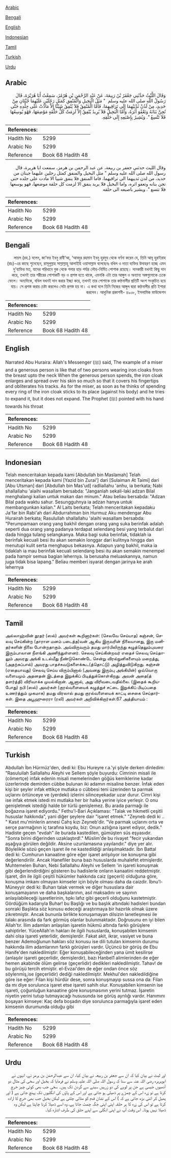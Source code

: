 [Arabic](#arabic)

[Bengali](#bengali)

[English](#english)

[Indonesian](#indonesian)

[Tamil](#tamil)

[Turkish](#turkish)

[Urdu](#urdu)

## Arabic


<div dir="rtl" lang="ar" style={{fontSize:'larger',backgroundColor:'#f8f9fa',padding:20}}>
وَقَالَ اللَّيْثُ حَدَّثَنِي جَعْفَرُ بْنُ رَبِيعَةَ، عَنْ عَبْدِ الرَّحْمَنِ بْنِ هُرْمُزَ، سَمِعْتُ أَبَا هُرَيْرَةَ، قَالَ رَسُولُ اللَّهِ صلى الله عليه وسلم ‏ "‏ مَثَلُ الْبَخِيلِ وَالْمُنْفِقِ كَمَثَلِ رَجُلَيْنِ عَلَيْهِمَا جُبَّتَانِ مِنْ حَدِيدٍ، مِنْ لَدُنْ ثَدْيَيْهِمَا إِلَى تَرَاقِيهِمَا، فَأَمَّا الْمُنْفِقُ فَلاَ يُنْفِقُ شَيْئًا إِلاَّ مَادَّتْ عَلَى جِلْدِهِ حَتَّى تُجِنَّ بَنَانَهُ وَتَعْفُوَ أَثَرَهُ، وَأَمَّا الْبَخِيلُ فَلاَ يُرِيدُ يُنْفِقُ إِلاَّ لَزِمَتْ كُلُّ حَلْقَةٍ مَوْضِعَهَا، فَهْوَ يُوسِعُهَا فَلاَ تَتَّسِعُ ‏"‏‏.‏ وَيُشِيرُ بِإِصْبَعِهِ إِلَى حَلْقِهِ‏.‏
</div>
<div style={{backgroundColor:'#f8f9fa',padding:20, marginBottom: 10}}><table> <thead> <tr> <th>References:</th> <th></th> </tr> </thead> <tbody><tr><td>Hadith No</td><td>5299</td></tr><tr><td>Arabic No</td><td>5299</td></tr><tr><td>Reference</td><td>Book 68 Hadith 48</td></tr></tbody></table></div>


<div dir="rtl" lang="ar" style={{fontSize:'larger',backgroundColor:'#f8f9fa',padding:20}}>
وقال الليث حدثني جعفر بن ربيعة، عن عبد الرحمن بن هرمز، سمعت ابا هريرة، قال رسول الله صلى الله عليه وسلم " مثل البخيل والمنفق كمثل رجلين عليهما جبتان من حديد، من لدن ثدييهما الى تراقيهما، فاما المنفق فلا ينفق شييا الا مادت على جلده حتى تجن بنانه وتعفو اثره، واما البخيل فلا يريد ينفق الا لزمت كل حلقة موضعها، فهو يوسعها فلا تتسع ". ويشير باصبعه الى حلقه
</div>
<div style={{backgroundColor:'#f8f9fa',padding:20, marginBottom: 10}}><table> <thead> <tr> <th>References:</th> <th></th> </tr> </thead> <tbody><tr><td>Hadith No</td><td>5299</td></tr><tr><td>Arabic No</td><td>5299</td></tr><tr><td>Reference</td><td>Book 68 Hadith 48</td></tr></tbody></table></div>

## Bengali


<div dir="rtl" lang="bn" style={{fontSize:'larger',backgroundColor:'#f8f9fa',padding:20}}>
লায়স (রহ.) বলেন, জা’ফর ইবনু রাবী’আ, ‘আবদুর রহমান ইবনু হুরমুয থেকে বর্ণনা করেন যে, তিনি আবূ হুরাইরাহ (রাঃ)-এর কাছে শুনেছেন, রাসূলুল্লাহ সাল্লাল্লাহু আলাইহি ওয়াসাল্লাম বলেছেনঃ বখিল ও দাতা ব্যক্তির উদাহরণ হচ্ছে এমন দু’ব্যক্তির মত, যাদের পরিধানে বুক থেকে গলার হাড় পর্যন্ত লৌহ-নির্মিত পোশাক রয়েছে। দানকারী যখনই কিছু দান করে, তখনই তার শরীরের পোশাকটি বড় ও প্রশস্ত হতে থাকে, এমনকি এটা তার আঙ্গুল ও অন্যান্য অঙ্গগুলোকে ঢেকে ফেলে। অন্যদিকে, বখিল যখনই দান করার ইচ্ছা করে, তখনই তার পোশাকে তার কণ্ঠনালীর প্রতিটি অংশ সংকুচিত হয়ে যায়। সে প্রশস্ত করার চেষ্টা করলেও সেটা প্রশস্ত হয় না। এ কথা বলে তিনি নিজের আঙ্গুল দ্বারা কণ্ঠনালীর প্রতি ইশারা করলেন। আধুনিক প্রকাশনী- ৪৯০৮, ইসলামিক ফাউন্ডেশন
</div>
<div style={{backgroundColor:'#f8f9fa',padding:20, marginBottom: 10}}><table> <thead> <tr> <th>References:</th> <th></th> </tr> </thead> <tbody><tr><td>Hadith No</td><td>5299</td></tr><tr><td>Arabic No</td><td>5299</td></tr><tr><td>Reference</td><td>Book 68 Hadith 48</td></tr></tbody></table></div>

## English


<div dir="ltr" lang="en" style={{fontSize:'larger',backgroundColor:'#f8f9fa',padding:20}}>
Narrated Abu Huraira: Allah's Messenger (ﷺ) said, The example of a miser and a generous person is like that of two persons wearing iron cloaks from the breast upto the neck When the generous person spends, the iron cloak enlarges and spread over his skin so much so that it covers his fingertips and obliterates his tracks. As for the miser, as soon as he thinks of spending every ring of the iron cloak sticks to its place (against his body) and he tries to expand it, but it does not expand. The Prophet (ﷺ) pointed with his hand towards his throat
</div>
<div style={{backgroundColor:'#f8f9fa',padding:20, marginBottom: 10}}><table> <thead> <tr> <th>References:</th> <th></th> </tr> </thead> <tbody><tr><td>Hadith No</td><td>5299</td></tr><tr><td>Arabic No</td><td>5299</td></tr><tr><td>Reference</td><td>Book 68 Hadith 48</td></tr></tbody></table></div>

## Indonesian


<div dir="ltr" lang="id" style={{fontSize:'larger',backgroundColor:'#f8f9fa',padding:20}}>
Telah menceritakan kepada kami [Abdullah bin Maslamah] Telah menceritakan kepada kami [Yazid bin Zurai'] dari [Sulaiman At Taimi] dari [Abu Utsman] dari [Abdullah bin Mas'ud] radliallahu 'anhu, ia berkata; Nabi shallallahu 'alaihi wasallam bersabda: "Janganlah sekali-laki adzan Bilal menghalangi kalian untuk makan dan minum." Atau beliau bersabda: "Adzan Bilal pada waktu sahur. Sesungguhnya ia adzan hanya untuk membangunkan kalian." Al Laits berkata; Telah menceritakan kepadaku Ja'far bin Rabi'ah dari Abdurrahman bin Hurmuz Aku mendengar Abu Hurairah berkata; Rasulullah shallallahu 'alaihi wasallam bersabda: "Perumpamaan orang yang bakhil dengan orang yang suka berinfak adalah seperti dua orang yang padanya terdapat selendang besi yang terbalut dari dada hingga tulang selangkanya. Maka bagi suka berinfak, tidaklah ia berinfak kecuali besi itu akan semakin longgar dari kulitnya hingga dan menutupi kulit serta menghapus bekasnya. Adapun yang bakhil, maka ia tidaklah ia mau berinfak kecuali selendang besi itu akan semakin menempel pada hampir semua bagian lehernya. Ia berusaha meluaskannya, namun juga tidak bisa lapang." Beliau memberi isyarat dengan jarinya ke arah lehernya
</div>
<div style={{backgroundColor:'#f8f9fa',padding:20, marginBottom: 10}}><table> <thead> <tr> <th>References:</th> <th></th> </tr> </thead> <tbody><tr><td>Hadith No</td><td>5299</td></tr><tr><td>Arabic No</td><td>5299</td></tr><tr><td>Reference</td><td>Book 68 Hadith 48</td></tr></tbody></table></div>

## Tamil


<div dir="ltr" lang="ta" style={{fontSize:'larger',backgroundColor:'#f8f9fa',padding:20}}>
அல்லாஹ்வின் தூதர் (ஸல்) அவர்கள் கூறினார்கள்: (செலவே செய்யாத) கஞ்சன், செலவு செய்கின்ற (தாராள மனம் படைத்த)வன் ஆகிய இருவரின் நிலையானது, இரு மனிதர்களின் நிலை போன்றதாகும். அவ்விருவரும் தமது மார்பிலிருந்து கழுத்தெலும்புவரை இரும்பாலான நீளங்கி அணிந்துள்ளனர். செலவு செய்கின்றவர் எதைச் செலவு செய்தாலும் அவரது அங்கி உடல்மீது நீண்டுகொண்டே சென்று விரல்நுனிகளையும் மறைத்து, (அதற்கப்பால்) அவரது பாதச்சுவடுகளைக்கூட(த்தொட்டு) அழித்துவிடுகிறது. கஞ்சன் (எதையாவது) செலவு செய்ய விரும்பினால் (அவனது இரும்பு அங்கியின்) ஒவ்வொரு வளையமும் அதனதன் இடத்தை இறுக்கிப் பிடித்துக்கொள்கிறது. அவன் அதை(த் தளர்த்தி) விரிவாக்க முயல்கிறான். ஆனால், அது விரிவடைவதில்லை. (இதைக் கூறியபோது) நபி (ஸல்) அவர்கள் (குரல்வளையைக் கழுத்துச் சட்டை இறுக்கிப் பிடிப்பதை உணர்த்தும் முகமாக) தமது விரலால் தமது குரல்வளையைக் காட்டி சைகை செய்தார்கள். இதை அபூஹுரைரா (ரலி) அவர்கள் அறிவிக்கிறார்கள்.67 அத்தியாயம் :
</div>
<div style={{backgroundColor:'#f8f9fa',padding:20, marginBottom: 10}}><table> <thead> <tr> <th>References:</th> <th></th> </tr> </thead> <tbody><tr><td>Hadith No</td><td>5299</td></tr><tr><td>Arabic No</td><td>5299</td></tr><tr><td>Reference</td><td>Book 68 Hadith 48</td></tr></tbody></table></div>

## Turkish


<div dir="ltr" lang="tr" style={{fontSize:'larger',backgroundColor:'#f8f9fa',padding:20}}>
Abdullah İbn Hürmüz'den, dedi ki: Ebu Hureyre r.a.'yi şöyle derken dinledim: "Rasuluilah Sallallahu Aleyhi ve Sellem şöyle buyurdu: Cimrinin misali ile (cömertçe) infak edenin misali memelerinden göğüs kemiklerine kadar üzerlerinde demirden cübbe bulunan iki adamın misaline benzer. İnfak eden kişi bir şeyler infak ettikçe mutlaka o cübbesi teni üzerinden ta parmak uçlarını örtünceye ve (yerdeki) izlerini silinceyekadar uzar durur. Cimri kişi ise infak etmek istedi mi mutlaka her bir halka yerine iyice yerleşir. O onu genişletmek istediği halde bir türlü genişlemez. Bu arada parmağı ile boğazına işaret ediyordu." Fethu'l-Bari Açıklaması: "Talak ve hikmetli çeşitli hususlar hakkında", yani diğer şeylere dair "işaret etmek." "Zeyneb dedi ki .. " Kasıt mu'minlerin annesi Cahş kızı Zeyneb'dir. "Ve parmak uçlarını orta ve serçe parmağının iç tarafına koydu, biz: Onun azlığına işaret ediyor, dedik." Hadiste geçen "evdah" ile burada kastedilen, gümüşten süs eşyasıdır. "Sonra birini diğerinden uzaklaştırd!." Müslim'de bu rivayet "fecir yukarıdan aşağıya görülen değildir. Aksine uzunlamasına yayılandır." diye yer alır. Böylelikle sözü geçen işaret ile ne kastedildiği anlaşılmaktadır. İbn Battal dedi ki: Cumhurun kanaatine göre eğer işaret anlşılıyor ise konuşma gibi değerlendirilir. Ancak Hanefiler buna bazı hususlarda muhalefet etmişlerdir. Muhtemelen Buharı, Nebi Sallallahu Aleyhi ve Sellem 'in işareti konuşmak gibi değerlendirdiğini gösteren bu hadislerle onların kanaatini reddetmiştir. İşaret, din ile ilgili çeşitli hükümler hakkında caiz (geçerli) olduğuna göre, konuşma imkanı olmayan kimseler için böyle olması daha da caizdir. İbnu'l-Müneyyir dedi ki: Buharı talak vermek ve diğer hususlara dair konuşamayanın ve daha başkalarının, asıl maksadını ve sayının anlaşılabileceği işaretlerinin, tıpkı lafız gibi geçerli olduğunu kastetmiştir. Gördüğüm kadarıyla Buhar! bu Başlığı ve bu başlık altındaki hadisleri bundan sonraki Başlıkta söz konusu edeceği araştırmaya bir hazırlık olmak üzere zikretmiştir. Ancak bununla birlikte konuşamayan dilsizin lanetleşmesi ile talakı arasında da fark görmüş olanlar bulunmaktadır. Doğrusunu en iyi bilen Allah'tır. İlim adamları anlaşılan işaretin hükmü altında farklı görüşlere sahiptirler. YüceAllah'ın hakları ile ilgili hususlarda, konuşabilen kimsenin dahi olsa işareti yeterlidir, demişlerdir. Fakat akit, ikrar, vasiyet ve buna benzer Ademoğlunun hakları söz konusu ise dili tutulan kimsenin durumu hakkında ilim adamlarının farklı görüşleri vardır. Üçüncü bir görüş de Ebu Hanife'den nakledilmiştir: Eğer konuşabileceğinden yana ümit kesilirse (anlaşılır işareti geçerlidir, demişlerdir), bazı Hanbel1 alimlerinden de eğer hemen akabinde ölüm gelirse (geçerlidir) dedikleri nakledilmiştir. Tahav! de bu görüşü tercih etmiştir. el-Evzai'den de eğer ondan önce söz söylenmiş,ise (geçerlidir) dediği nakledilmiştir. Mekhul'den nakledildiğine göre ise eğer: Filan kişi hürdür dese, sonra konuşmayıp sussa ona da: Filan da mı diye sorulunca işaret etse işareti sahih olur. Konuşabilen kimsenin ise işareti, çoğunluğun kanaatine göre konuşmasının yerini tutmaz. İşaretin niyetin yerini tutup tutmayacağı hususunda ise görüş ayrılığı vardır. Hanımını boşayan kimseye: Kaç defa boşadın diye sorulunca parmağıyla işaret eden kimsenin durumunda olduğu gibi
</div>
<div style={{backgroundColor:'#f8f9fa',padding:20, marginBottom: 10}}><table> <thead> <tr> <th>References:</th> <th></th> </tr> </thead> <tbody><tr><td>Hadith No</td><td>5299</td></tr><tr><td>Arabic No</td><td>5299</td></tr><tr><td>Reference</td><td>Book 68 Hadith 48</td></tr></tbody></table></div>

## Urdu


<div dir="rtl" lang="ur" style={{fontSize:'larger',backgroundColor:'#f8f9fa',padding:20}}>
اور لیث نے بیان کیا کہ ان سے جعفر بن ربیعہ نے بیان کیا، ان سے عبدالرحمٰن بن ہرمز نے، انہوں نے ابوہریرہ رضی اللہ عنہ سے سنا کہ رسول اللہ صلی اللہ علیہ وسلم نے فرمایا کہ بخیل اور سخی کی مثال دو آدمیوں جیسی ہے جن پر لوہے کی دو زرہیں سینے سے گردن تک ہیں۔ سخی جب بھی کوئی چیز خرچ کرتا ہے تو زرہ اس کے چمڑے پر ڈھیلی ہو جاتی ہے اور اس کے پاؤں کی انگلیوں تک پہنچ جاتی ہے ( اور پھیل کر اتنی بڑھ جاتی ہے کہ ) اس کے نشان قدم کو مٹاتی چلتی ہے لیکن بخیل جب بھی خرچ کا ارادہ کرتا ہے تو اس کی زرہ کا ہر حلقہ اپنی اپنی جگہ چمٹ جاتا ہے، وہ اسے ڈھیلا کرنا چاہتا ہے لیکن وہ ڈھیلا نہیں ہوتا۔ اس وقت آپ نے اپنی انگلی سے اپنے حلق کی طرف اشارہ کیا۔
</div>
<div style={{backgroundColor:'#f8f9fa',padding:20, marginBottom: 10}}><table> <thead> <tr> <th>References:</th> <th></th> </tr> </thead> <tbody><tr><td>Hadith No</td><td>5299</td></tr><tr><td>Arabic No</td><td>5299</td></tr><tr><td>Reference</td><td>Book 68 Hadith 48</td></tr></tbody></table></div>